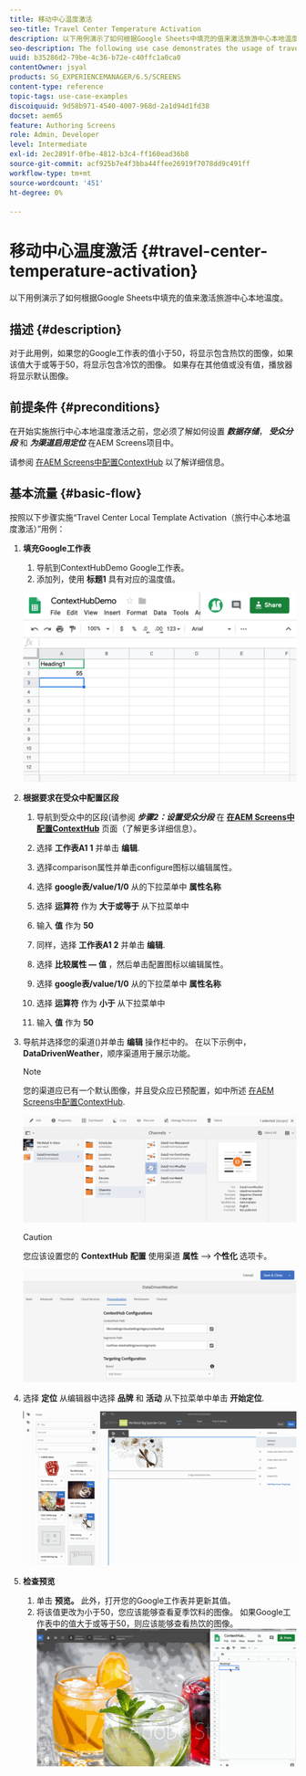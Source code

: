 ```yaml
---
title: 移动中心温度激活
seo-title: Travel Center Temperature Activation
description: 以下用例演示了如何根据Google Sheets中填充的值来激活旅游中心本地温度。
seo-description: The following use case demonstrates the usage of travel center local temperature activation based on the values populated in Google Sheets.
uuid: b35286d2-79be-4c36-b72e-c40ffc1a0ca0
contentOwner: jsyal
products: SG_EXPERIENCEMANAGER/6.5/SCREENS
content-type: reference
topic-tags: use-case-examples
discoiquuid: 9d58b971-4540-4007-968d-2a1d94d1fd38
docset: aem65
feature: Authoring Screens
role: Admin, Developer
level: Intermediate
exl-id: 2ec2891f-0fbe-4812-b3c4-ff160ead36b8
source-git-commit: acf925b7e4f3bba44ffee26919f7078dd9c491ff
workflow-type: tm+mt
source-wordcount: '451'
ht-degree: 0%

---
```


# 移动中心温度激活 {#travel-center-temperature-activation}

以下用例演示了如何根据Google Sheets中填充的值来激活旅游中心本地温度。

## 描述 {#description}

对于此用例，如果您的Google工作表的值小于50，将显示包含热饮的图像，如果该值大于或等于50，将显示包含冷饮的图像。 如果存在其他值或没有值，播放器将显示默认图像。

## 前提条件 {#preconditions}

在开始实施旅行中心本地温度激活之前，您必须了解如何设置 ***数据存储***， ***受众分段*** 和 ***为渠道启用定位*** 在AEM Screens项目中。

请参阅 [在AEM Screens中配置ContextHub](configuring-context-hub.md) 以了解详细信息。

## 基本流量 {#basic-flow}

按照以下步骤实施“Travel Center Local Template Activation（旅行中心本地温度激活）”用例：

1. **填充Google工作表**

   1. 导航到ContextHubDemo Google工作表。
   1. 添加列，使用 **标题1** 具有对应的温度值。

   ![screen_shot_2019-05-08at112911am](assets/screen_shot_2019-05-08at112911am.png)

1. **根据要求在受众中配置区段**

   1. 导航到受众中的区段(请参阅 ***步骤2：设置受众分段*** 在 **[在AEM Screens中配置ContextHub](configuring-context-hub.md)** 页面（了解更多详细信息）。

   1. 选择 **工作表A1 1** 并单击 **编辑**.

   1. 选择comparison属性并单击configure图标以编辑属性。
   1. 选择 **google表/value/1/0** 从的下拉菜单中 **属性名称**

   1. 选择 **运算符** 作为 **大于或等于** 从下拉菜单中

   1. 输入 **值** 作为 **50**

   1. 同样，选择 **工作表A1 2** 并单击 **编辑**.

   1. 选择 **比较属性 — 值** ，然后单击配置图标以编辑属性。
   1. 选择 **google表/value/1/0** 从的下拉菜单中 **属性名称**

   1. 选择 **运算符** 作为 **小于** 从下拉菜单中

   1. 输入 **值** 作为 **50**

1. 导航并选择您的渠道()并单击 **编辑** 操作栏中的。 在以下示例中， **DataDrivenWeather**，顺序渠道用于展示功能。

   >[!NOTE]
   >
   >您的渠道应已有一个默认图像，并且受众应已预配置，如中所述 [在AEM Screens中配置ContextHub](configuring-context-hub.md).

   ![screen_shot_2019-05-08at113022am](assets/screen_shot_2019-05-08at113022am.png)

   >[!CAUTION]
   >
   >您应该设置您的 **ContextHub** **配置** 使用渠道 **属性** —> **个性化** 选项卡。

   ![screen_shot_2019-05-08at114106am](assets/screen_shot_2019-05-08at114106am.png)

1. 选择 **定位** 从编辑器中选择 **品牌** 和 **活动** 从下拉菜单中单击 **开始定位**.

   ![new_activity3](assets/new_activity3.gif)

1. **检查预览**

   1. 单击 **预览。** 此外，打开您的Google工作表并更新其值。
   1. 将该值更改为小于50，您应该能够查看夏季饮料的图像。 如果Google工作表中的值大于或等于50，则应该能够查看热饮的图像。
   ![result3](assets/result3.gif)
